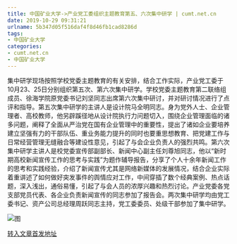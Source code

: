 ```yaml
---
title: 中国矿业大学->产业党工委组织主题教育第五、六次集中研学 | cumt.net.cn
date: 2019-10-29 09:31:21
urlname: 5b347d05f516daf4f8d46fb1cad8286d
tags: 
- 中国矿业大学
categories:
- cumt.net.cn
- 中国矿业大学
---
```

集中研学现场按照学校党委主题教育的有关安排，结合工作实际，产业党工委于10月23、25日分别组织第五次、第六次集中研学。学校党委主题教育第二联络组成员、徐海学院原党委书记刘坚同志出席第六次集中研讨，并对研讨情况进行了点评和指导。第五次集中研学的主讲人是设计院马全明同志。身为党外人士、企业管理者、高校教师，他另辟蹊径地从设计院执行力问题切入，围绕企业管理面临的诸多问题，阐释了全面从严治党在国有企业管理中的重要性，提出了诸如企业要培养建立坚强有力的干部队伍、重业务能力提升的同时也要重思想教育、把党建工作与日常经营管理无缝融合等建设性意见，引起了与会企业负责人的强烈共鸣。第六次集中研学主讲人是校党委宣传部副部长、新闻中心副主任刘尊旭同志，他以“新时期高校新闻宣传工作的思考与实践”为题作辅导报告，分享了个人十余年新闻工作的思考和实践经验，介绍了新闻宣传尤其是网络新媒体的发展情况，结合企业实际着重讲述了如何做好突发事件的舆情应对工作，中间穿插了数个经典案例、热点话题，深入浅出，通俗易懂，引起了与会人员的浓厚兴趣和热烈讨论。产业党委各党支部党员代表、各企业负责新闻宣传的同志参加了报告会。两次集中研学均由党工委书记、资产公司总经理周跃同志主持，党工委委员、处级干部参加了集中研学。

![图](http://xwzx.cumt.edu.cn/_upload/article/images/62/a1/18c3ea0a4f48ab168a662b9a6711/ff49be49-dd2e-4083-9986-73130c326b77.jpg)

[转入文章首发地址](http://xwzx.cumt.edu.cn/59/d9/c523a547289/page.htm)